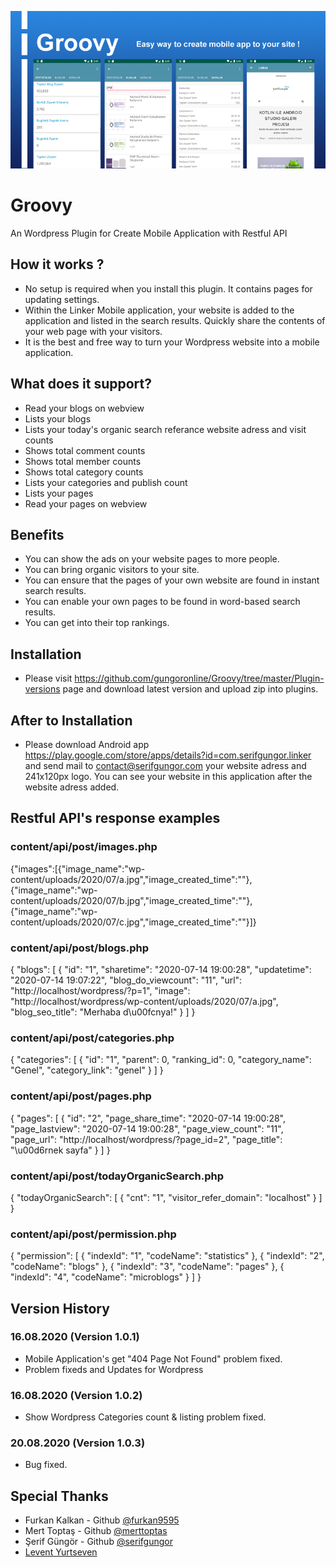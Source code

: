 ![Image of Groovy](groovy.jpg)

# Groovy
An Wordpress Plugin for Create Mobile Application with Restful API

## How it works ?
- No setup is required when you install this plugin. It contains pages for updating settings.
- Within the Linker Mobile application, your website is added to the application and listed in the search results. Quickly share the contents of your web page with your visitors.
- It is the best and free way to turn your Wordpress website into a mobile application.

## What does it support?
- Read your blogs on webview
- Lists your blogs
- Lists your today's organic search referance website adress and visit counts
- Shows total comment counts
- Shows total member counts
- Shows total category counts
- Lists your categories and publish count
- Lists your pages
- Read your pages on webview

## Benefits
- You can show the ads on your website pages to more people.
- You can bring organic visitors to your site.
- You can ensure that the pages of your own website are found in instant search results.
- You can enable your own pages to be found in word-based search results.
- You can get into their top rankings.

## Installation
- Please visit https://github.com/gungoronline/Groovy/tree/master/Plugin-versions page and download latest version and upload zip into plugins.

## After to Installation
- Please download Android app https://play.google.com/store/apps/details?id=com.serifgungor.linker and send mail to contact@serifgungor.com your website adress and 241x120px logo. You can see your website in this application after the website adress added.

## Restful API's response examples
### content/api/post/images.php
{"images":[{"image_name":"wp-content/uploads/2020/07/a.jpg","image_created_time":""},{"image_name":"wp-content/uploads/2020/07/b.jpg","image_created_time":""},{"image_name":"wp-content/uploads/2020/07/c.jpg","image_created_time":""}]}

### content/api/post/blogs.php
{
    "blogs": [
        {
            "id": "1",
            "sharetime": "2020-07-14 19:00:28",
            "updatetime": "2020-07-14 19:07:22",
            "blog_do_viewcount": "11",
            "url": "http:\/\/localhost\/wordpress\/?p=1",
            "image": "http:\/\/localhost\/wordpress\/wp-content\/uploads\/2020\/07\/a.jpg",
            "blog_seo_title": "Merhaba d\u00fcnya!"
        }
    ]
}

### content/api/post/categories.php
{
    "categories": [
        {
            "id": "1",
            "parent": 0,
            "ranking_id": 0,
            "category_name": "Genel",
            "category_link": "genel"
        }
    ]
}

### content/api/post/pages.php
{
    "pages": [
        {
            "id": "2",
            "page_share_time": "2020-07-14 19:00:28",
            "page_lastview": "2020-07-14 19:00:28",
            "page_view_count": "11",
            "page_url": "http:\/\/localhost\/wordpress\/?page_id=2",
            "page_title": "\u00d6rnek sayfa"
        }
    ]
}

### content/api/post/todayOrganicSearch.php
{
    "todayOrganicSearch": [
        {
            "cnt": "1",
            "visitor_refer_domain": "localhost"
        }
    ]
}

### content/api/post/permission.php
{
    "permission": [
        {
            "indexId": "1",
            "codeName": "statistics"
        },
        {
            "indexId": "2",
            "codeName": "blogs"
        },
        {
            "indexId": "3",
            "codeName": "pages"
        },
        {
            "indexId": "4",
            "codeName": "microblogs"
        }
    ]
}

## Version History
### 16.08.2020 (Version 1.0.1)
- Mobile Application's get "404 Page Not Found" problem fixed.
- Problem fixeds and Updates for Wordpress
### 16.08.2020 (Version 1.0.2)
- Show Wordpress Categories count & listing problem fixed.
### 20.08.2020 (Version 1.0.3)
- Bug fixed.

## Special Thanks
- Furkan Kalkan - Github [@furkan9595](https://github.com/furkan9595)
- Mert Toptaş - Github [@merttoptas](https://github.com/merttoptas)
- Şerif Güngör - Github [@serifgungor](https://github.com/serifgungor)
- [Levent Yurtseven](https://leventyurtseven.com)
